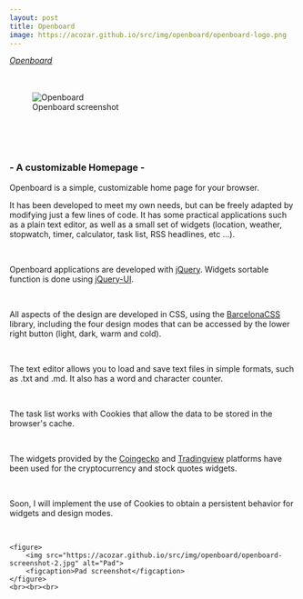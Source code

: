```yaml
---
layout: post
title: Openboard
image: https://acozar.github.io/src/img/openboard/openboard-logo.png
---
```


<div class="ktr-landing-first">
	<em><a href="https://acozar.github.io/apps/openboard.html" title="Go to Openboard"> Openboard </a></em>
	<br><br><br>
	<figure>
		<img src="https://acozar.github.io/src/img/openboard/openboard-screenshot.jpg" alt="Openboard">
		<figcaption>Openboard screenshot</figcaption>
	</figure>
	<br><br><br>
	<h3>- A customizable Homepage -</h3>
</div>
<div class="">
<p>Openboard is a simple, customizable home page for your browser.</p>

<p>It has been developed to meet my own needs, but can be freely adapted by modifying just a few lines of code. It has some practical applications such as a plain text editor, as well as a small set of widgets (location, weather, stopwatch, timer, calculator, task list, RSS headlines, etc ...).</p><br>

<p>Openboard applications are developed with <a href="https://jquery.com/">jQuery</a>. Widgets sortable function is done using <a href="https://jqueryui.com/">jQuery-UI</a>.</p><br>

<p>All aspects of the design are developed in CSS, using the <a href="https://acozar.github.io/bcncss/">BarcelonaCSS</a> library, including the four design modes that can be accessed by the lower right button (light, dark, warm and cold).</p><br>

<p>The text editor allows you to load and save text files in simple formats, such as .txt and .md. It also has a word and character counter.</p><br>

<p>The task list works with Cookies that allow the data to be stored in the browser's cache.</p><br>

<p>The widgets provided by the <a href="https://www.coingecko.com/en/widgets">Coingecko</a> and <a href="https://www.tradingview.com/widget/">Tradingview</a> platforms have been used for the cryptocurrency and stock quotes widgets.</p><br>

<p>Soon, I will implement the use of Cookies to obtain a persistent behavior for widgets and design modes.</p><br>

	<figure>
		<img src="https://acozar.github.io/src/img/openboard/openboard-screenshot-2.jpg" alt="Pad">
		<figcaption>Pad screenshot</figcaption>
	</figure>
	<br><br><br>
</div>
